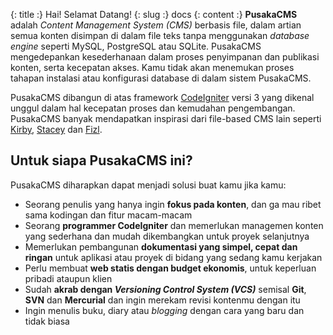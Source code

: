 {: title :} Hai! Selamat Datang!
{: slug :} docs
{: content :} **PusakaCMS** adalah *Content Management System (CMS)* berbasis file, dalam artian semua konten disimpan di dalam file teks tanpa menggunakan *database engine* seperti MySQL, PostgreSQL atau SQLite. PusakaCMS mengedepankan kesederhanaan dalam proses penyimpanan dan publikasi konten, serta kecepatan akses. Kamu tidak akan menemukan proses tahapan instalasi atau konfigurasi database di dalam sistem PusakaCMS.

PusakaCMS dibangun di atas framework [CodeIgniter](http://ellislab.com/codeigniter) versi 3 yang dikenal unggul dalam hal kecepatan proses dan kemudahan pengembangan. PusakaCMS banyak mendapatkan inspirasi dari file-based CMS lain seperti [Kirby](http://getkirby.com), [Stacey](http://staceyapp.com) dan [Fizl](http://github.com/obrignoni/Fizl).

## Untuk siapa PusakaCMS ini?

PusakaCMS diharapkan dapat menjadi solusi buat kamu jika kamu:

- Seorang penulis yang hanya ingin **fokus pada konten**, dan ga mau ribet sama kodingan dan fitur macam-macam
- Seorang **programmer CodeIgniter** dan memerlukan managemen konten yang sederhana dan mudah dikembangkan untuk proyek selanjutnya
- Memerlukan pembangunan **dokumentasi yang simpel, cepat dan ringan** untuk aplikasi atau proyek di bidang yang sedang kamu kerjakan
- Perlu membuat **web statis dengan budget ekonomis**, untuk keperluan pribadi ataupun klien
- Sudah __akrab dengan *Versioning Control System (VCS)*__ semisal **Git**, **SVN** dan **Mercurial** dan ingin merekam revisi kontenmu dengan itu
- Ingin menulis buku, diary atau *blogging* dengan cara yang baru dan tidak biasa


